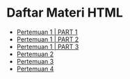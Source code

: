 <!DOCTYPE html>
<html>
<body>
  <h1>Daftar Materi HTML</h1>
  <ul>
    <li><a href="Pertemuan1/index.html">Pertemuan 1 | PART 1</a></li>
    <li><a href="Pertemuan1/index2.html">Pertemuan 1 | PART 2</a></li>
    <li><a href="Pertemuan1/index3.html">Pertemuan 1 | PART 3</a></li>
    <li><a href="Pertemuan2-copy/index.html">Pertemuan 2</a></li>
    <li><a href="Pertemuan3/index.html">Pertemuan 3</a></li>
    <li><a href="Pertemuan4/login.html">Pertemuan 4</a></li
  </ul>
</body>
</html>
